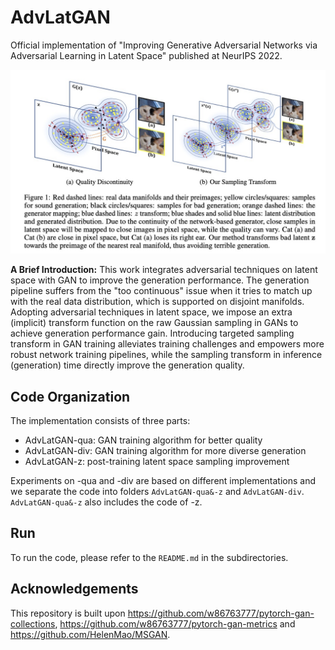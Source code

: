 # AdvLatGAN
Official implementation of "Improving Generative Adversarial Networks via Adversarial Learning in Latent Space" published at NeurIPS 2022.

![sampling_shift](./figures/sampling_shift.jpg)

**A Brief Introduction:** This work integrates adversarial techniques on latent space with GAN to improve the generation performance. The generation pipeline suffers from the "too continuous" issue when it tries to match up with the real data distribution, which is supported on disjoint manifolds. Adopting adversarial techniques in latent space, we impose an extra (implicit) transform function on the raw Gaussian sampling in GANs to achieve generation performance gain. Introducing targeted sampling transform in GAN training alleviates training challenges and empowers more robust network training pipelines, while the sampling transform in inference (generation) time directly improve the generation quality. 

## Code Organization

The implementation consists of three parts:

- AdvLatGAN-qua: GAN training algorithm for better quality
- AdvLatGAN-div: GAN training algorithm for more diverse generation
- AdvLatGAN-z: post-training latent space sampling improvement

Experiments on -qua and -div are based on different implementations and we separate the code into folders `AdvLatGAN-qua&-z` and `AdvLatGAN-div`.  `AdvLatGAN-qua&-z`  also includes the code of -z.

## Run

To run the code, please refer to the `README.md` in the subdirectories.

## Acknowledgements

This repository is built upon https://github.com/w86763777/pytorch-gan-collections, https://github.com/w86763777/pytorch-gan-metrics and https://github.com/HelenMao/MSGAN.
